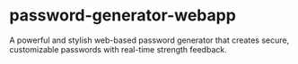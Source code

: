 # password-generator-webapp
A powerful and stylish web-based password generator that creates secure, customizable passwords with real-time strength feedback.
